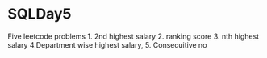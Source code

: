 # SQLDay5
Five leetcode problems 1. 2nd highest salary 2. ranking score 3. nth highest salary 4.Department wise highest salary, 5. Consecuitive no
